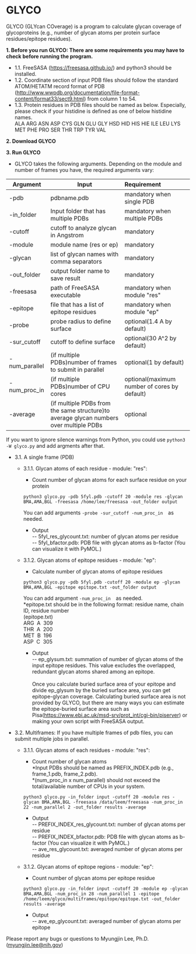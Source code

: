 # GLYCO

GLYCO (GLYcan COverage) is a program to calculate glycan coverage of glycoproteins (e.g., number of glycan atoms per protein surface residues/epitope residues).

**1. Before you run GLYCO: There are some requirements you may have to check before running the program.<br />**
   - 1.1. FreeSASA (https://freesasa.github.io/) and python3 should be installed.<br />
   - 1.2. Coordinate section of input PDB files should follow the standard ATOM/HETATM record format of PDB (http://www.wwpdb.org/documentation/file-format-content/format33/sect9.html) from column 1 to 54.<br />
   - 1.3. Protein residues in PDB files should be named as below. Especially, please check if your histidine is defined as one of below histidine names.<br />
    ALA ARG ASN ASP CYS GLN GLU GLY HSD HID HIS HIE ILE LEU LYS MET PHE PRO SER THR TRP TYR VAL<br />

**2. Download GLYCO** 

**3. Run GLYCO<br />**
   - GLYCO takes the following arguments. Depending on the module and number of frames you have, the required arguments vary:<br />
    
   | Argument      | Input                                      | Requirement                  |
   | ------------- |--------------------------------------------| :----------------------------|
   | -pdb          | pdbname.pdb                                | mandatory when single PDB    |
   | -in_folder    | Input folder that has multiple PDBs        | mandatory when multiple PDBs |
   | -cutoff       | cutoff to analyze glycan in Angstrom       | mandatory                    |
   | -module       | module name (res or ep)                    | mandatory                    |
   | -glycan       | list of glycan names with comma separators | mandatory                    |
   | -out_folder   | output folder name to save result          | mandatory                    |
   | -freesasa     | path of FreeSASA executable                | mandatory when module "res"  |
   | -epitope      | file that has a list of epitope residues   | mandatory when module "ep"   |
   | -probe         | probe radius to define surface             | optional(1.4 A by default)   |
   | -sur_cutoff    | cutoff to define surface                   | optional(30 A^2 by default)  |
   | -num_parallel  | (if multiple PDBs)number of frames to submit in parallel   | optional(1 by default)   |
   | -num_proc_in   | (if multiple PDBs)number of CPU cores        | optional(maximum number of cores by default)|
   | -average       | (if multiple PDBs from the same structure)to average glycan numbers over multiple PDBs  | optional  |
     
   If you want to ignore silence warnings from Python, you could use ``` python3 -W glyco.py ``` and add argments after that.<br />
   
   - 3.1. A single frame (PDB)<br />
     - 3.1.1. Glycan atoms of each residue -  module: "res":<br />
     
       - Count number of glycan atoms for each surface residue on your protein<br />
       ```
       python3 glyco.py -pdb 5fyl.pdb -cutoff 20 -module res -glycan BMA,AMA,BGL -freesasa /home/lee/freesasa -out_folder output 
       ```
       You can add arguments ```-probe -sur_cutoff -num_proc_in  ```as needed. <br />
       
       - Output<br /> 
       -- 5fyl_res_glycount.txt: number of glycan atoms per residue<br />
       -- 5fyl_bfactor.pdb: PDB file with glycan atoms as b-factor (You can visualize it with PyMOL.) <br />
       
     - 3.1.2. Glycan atoms of epitope residues - module: "ep":<br />
       
       - Calculate number of glycan atoms of epitope residues<br />
       ```
       python3 glyco.py -pdb 5fyl.pdb -cutoff 20 -module ep -glycan BMA,AMA,BGL -epitope epitope.txt -out_folder output
       ```
       You can add argument ```-num_proc_in  ```as needed. <br />
       *epitope.txt should be in the following format: residue name, chain ID, residue number<br />
         (epitope.txt)<br />
          ARG&nbsp; A&nbsp; 309<br />
          THR&nbsp; A&nbsp; 200<br />
          MET&nbsp; B&nbsp; 196<br />
          ASP&nbsp; C&nbsp; 305<br />
       
        - Output<br /> 
        -- ep_glysum.txt: summation of number of glycan atoms of the input epitope residues. This value excludes the overlapped, redundant glycan atoms shared among an epitope. <br /><br />
       Once you calculate buried surface area of your epitope and divide ep_glysum by the buried surface area, you can get epitope-glycan coverage. Calculating buried surface area is not provided by GLYCO, but there are many ways you can estimate the epitope-buried surface area such as Pisa(https://www.ebi.ac.uk/msd-srv/prot_int/cgi-bin/piserver) or making your own script with FreeSASA output. 
 
   - 3.2. Multiframes: If you have multiple frames of pdb files, you can submit multiple jobs in parallel.<br />
     - 3.1.1. Glycan atoms of each residues - module: "res":<br />
       - Count number of glycan atoms<br />
        *Input PDBs should be named as PREFIX_INDEX.pdb (e.g., frame_1.pdb, frame_2.pdb).<br />
        *(num_proc_in x num_parallel) should not exceed the total/available number of CPUs in your system.<br />
       ```
       python3 glyco.py -in_folder input -cutoff 20 -module res -glycan BMA,AMA,BGL -freesasa /data/leem/freesasa -num_proc_in 22 -num_parallel 2 -out_folder results -average
       ```
       - Output<br /> 
        -- PREFIX_INDEX_res_glycount.txt: number of glycan atoms per residue <br />
        -- PREFIX_INDEX_bfactor.pdb: PDB file with glycan atoms as b-factor (You can visualize it with PyMOL.) <br />
        -- ave_res_glycount.txt: averaged number of glycan atoms per residue <br /> 
     
     - 3.1.2. Glycan atoms of epitope regions - module: "ep":<br />
       - Count number of glycan atoms per epitope residue
         
       ```
       python3 glyco.py -in_folder input -cutoff 20 -module ep -glycan BMA,AMA,BGL -num_proc_in 28 -num_parallel 1 -epitope /home/leem/glyco/multiframes/epitope/epitope.txt -out_folder results -average
       ```
       - Output<br /> 
        -- ave_ep_glycount.txt: averaged number of glycan atoms per epitope <br />  
       
 Please report any bugs or questions to Myungjin Lee, Ph.D. (myungjin.lee@nih.gov)
      
